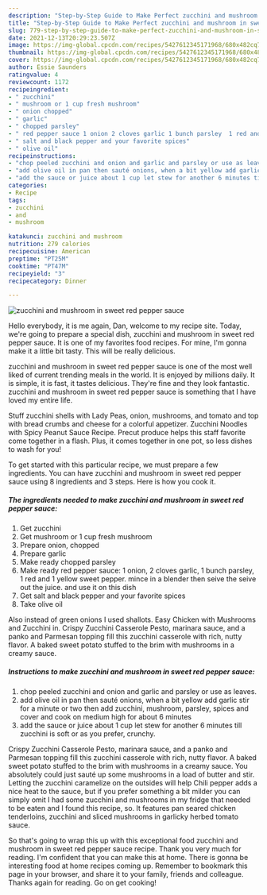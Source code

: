 ```yaml
---
description: "Step-by-Step Guide to Make Perfect zucchini and mushroom in sweet red pepper sauce"
title: "Step-by-Step Guide to Make Perfect zucchini and mushroom in sweet red pepper sauce"
slug: 779-step-by-step-guide-to-make-perfect-zucchini-and-mushroom-in-sweet-red-pepper-sauce
date: 2021-12-13T20:29:23.507Z
image: https://img-global.cpcdn.com/recipes/5427612345171968/680x482cq70/zucchini-and-mushroom-in-sweet-red-pepper-sauce-recipe-main-photo.jpg
thumbnail: https://img-global.cpcdn.com/recipes/5427612345171968/680x482cq70/zucchini-and-mushroom-in-sweet-red-pepper-sauce-recipe-main-photo.jpg
cover: https://img-global.cpcdn.com/recipes/5427612345171968/680x482cq70/zucchini-and-mushroom-in-sweet-red-pepper-sauce-recipe-main-photo.jpg
author: Essie Saunders
ratingvalue: 4
reviewcount: 1172
recipeingredient:
- " zucchini"
- " mushroom or 1 cup fresh mushroom"
- " onion chopped"
- " garlic"
- " chopped parsley"
- " red pepper sauce 1 onion 2 cloves garlic 1 bunch parsley  1 red and 1 yellow sweet pepper mince in a blender then seive the seive out the juice and use it on this dish"
- " salt and black pepper and your favorite spices"
- " olive oil"
recipeinstructions:
- "chop peeled zucchini and onion and garlic and parsley or use as leaves."
- "add olive oil in pan then sauté onions, when a bit yellow add garlic stir for a minute or two then add zucchini,  mushroom,  parsley, spices and cover and cook on medium high for about 6 minutes"
- "add the sauce or juice about 1 cup let stew for another 6 minutes till zucchini is soft or as you prefer, crunchy."
categories:
- Recipe
tags:
- zucchini
- and
- mushroom

katakunci: zucchini and mushroom 
nutrition: 279 calories
recipecuisine: American
preptime: "PT25M"
cooktime: "PT47M"
recipeyield: "3"
recipecategory: Dinner

---
```



![zucchini and mushroom in sweet red pepper sauce](https://img-global.cpcdn.com/recipes/5427612345171968/680x482cq70/zucchini-and-mushroom-in-sweet-red-pepper-sauce-recipe-main-photo.jpg)

Hello everybody, it is me again, Dan, welcome to my recipe site. Today, we're going to prepare a special dish, zucchini and mushroom in sweet red pepper sauce. It is one of my favorites food recipes. For mine, I'm gonna make it a little bit tasty. This will be really delicious.

zucchini and mushroom in sweet red pepper sauce is one of the most well liked of current trending meals in the world. It is enjoyed by millions daily. It is simple, it is fast, it tastes delicious. They're fine and they look fantastic. zucchini and mushroom in sweet red pepper sauce is something that I have loved my entire life.

Stuff zucchini shells with Lady Peas, onion, mushrooms, and tomato and top with bread crumbs and cheese for a colorful appetizer. Zucchini Noodles with Spicy Peanut Sauce Recipe. Precut produce helps this staff favorite come together in a flash. Plus, it comes together in one pot, so less dishes to wash for you!


To get started with this particular recipe, we must prepare a few ingredients. You can have zucchini and mushroom in sweet red pepper sauce using 8 ingredients and 3 steps. Here is how you cook it.

<!--inarticleads1-->

##### The ingredients needed to make zucchini and mushroom in sweet red pepper sauce:

1. Get  zucchini
1. Get  mushroom or 1 cup fresh mushroom
1. Prepare  onion, chopped
1. Prepare  garlic
1. Make ready  chopped parsley
1. Make ready  red pepper sauce: 1 onion, 2 cloves garlic, 1 bunch parsley,  1 red and 1 yellow sweet pepper. mince in a blender then seive the seive out the juice. and use it on this dish
1. Get  salt and black pepper and your favorite spices
1. Take  olive oil


Also instead of green onions I used shallots. Easy Chicken with Mushrooms and Zucchini in. Crispy Zucchini Casserole Pesto, marinara sauce, and a panko and Parmesan topping fill this zucchini casserole with rich, nutty flavor. A baked sweet potato stuffed to the brim with mushrooms in a creamy sauce. 

<!--inarticleads2-->

##### Instructions to make zucchini and mushroom in sweet red pepper sauce:

1. chop peeled zucchini and onion and garlic and parsley or use as leaves.
1. add olive oil in pan then sauté onions, when a bit yellow add garlic stir for a minute or two then add zucchini,  mushroom,  parsley, spices and cover and cook on medium high for about 6 minutes
1. add the sauce or juice about 1 cup let stew for another 6 minutes till zucchini is soft or as you prefer, crunchy.


Crispy Zucchini Casserole Pesto, marinara sauce, and a panko and Parmesan topping fill this zucchini casserole with rich, nutty flavor. A baked sweet potato stuffed to the brim with mushrooms in a creamy sauce. You absolutely could just sauté up some mushrooms in a load of butter and stir. Letting the zucchini caramelize on the outsides will help Chili pepper adds a nice heat to the sauce, but if you prefer something a bit milder you can simply omit I had some zucchini and mushrooms in my fridge that needed to be eaten and I found this recipe, so. It features pan seared chicken tenderloins, zucchini and sliced mushrooms in garlicky herbed tomato sauce. 

So that's going to wrap this up with this exceptional food zucchini and mushroom in sweet red pepper sauce recipe. Thank you very much for reading. I'm confident that you can make this at home. There is gonna be interesting food at home recipes coming up. Remember to bookmark this page in your browser, and share it to your family, friends and colleague. Thanks again for reading. Go on get cooking!
